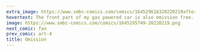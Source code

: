 ```yaml
---
extra_image: https://www.smbc-comics.com/comics/164529616320220219after.png
hovertext: The front part of my gas powered car is also emission free.
image: https://www.smbc-comics.com/comics/1645295749-20220219.png
next_comic: fan
prev_comic: art-4
title: Omission
---
```


